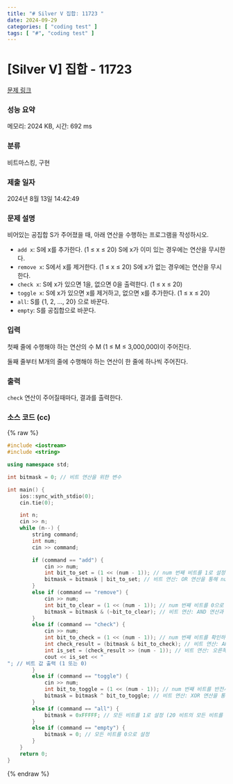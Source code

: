 ```yaml
---
title: "# Silver V 집합: 11723 "
date: 2024-09-29
categories: [ "coding test" ]
tags: [ "#", "coding test" ]
---
```


# [Silver V] 집합 - 11723 

[문제 링크](https://www.acmicpc.net/problem/11723) 

### 성능 요약

메모리: 2024 KB, 시간: 692 ms

### 분류

비트마스킹, 구현

### 제출 일자

2024년 8월 13일 14:42:49

### 문제 설명

<p>비어있는 공집합 S가 주어졌을 때, 아래 연산을 수행하는 프로그램을 작성하시오.</p>

<ul>
	<li><code>add x</code>: S에 x를 추가한다. (1 ≤ x ≤ 20) S에 x가 이미 있는 경우에는 연산을 무시한다.</li>
	<li><code>remove x</code>: S에서 x를 제거한다. (1 ≤ x ≤ 20) S에 x가 없는 경우에는 연산을 무시한다.</li>
	<li><code>check x</code>: S에 x가 있으면 1을, 없으면 0을 출력한다. (1 ≤ x ≤ 20)</li>
	<li><code>toggle x</code>: S에 x가 있으면 x를 제거하고, 없으면 x를 추가한다. (1 ≤ x ≤ 20)</li>
	<li><code>all</code>: S를 {1, 2, ..., 20} 으로 바꾼다.</li>
	<li><code>empty</code>: S를 공집합으로 바꾼다.</li>
</ul>

### 입력 

 <p>첫째 줄에 수행해야 하는 연산의 수 M (1 ≤ M ≤ 3,000,000)이 주어진다.</p>

<p>둘째 줄부터 M개의 줄에 수행해야 하는 연산이 한 줄에 하나씩 주어진다.</p>

### 출력 

 <p><code>check</code> 연산이 주어질때마다, 결과를 출력한다.</p>


### 소스 코드 (cc)
{% raw %}
```cc
#include <iostream>
#include <string>

using namespace std;

int bitmask = 0; // 비트 연산을 위한 변수

int main() {
	ios::sync_with_stdio(0);
	cin.tie(0);

	int n;
	cin >> n;
	while (n--) {
		string command;
		int num;
		cin >> command;

		if (command == "add") {
			cin >> num;
			int bit_to_set = (1 << (num - 1)); // num 번째 비트를 1로 설정하기 위한 비트 마스크 계산
			bitmask = bitmask | bit_to_set; // 비트 연산: OR 연산을 통해 num 번째 비트를 1로 설정
		}
		else if (command == "remove") {
			cin >> num;
			int bit_to_clear = (1 << (num - 1)); // num 번째 비트를 0으로 설정하기 위한 비트 마스크 계산
			bitmask = bitmask & (~bit_to_clear); // 비트 연산: AND 연산과 NOT 연산을 통해 num 번째 비트를 0으로 설정
		}
		else if (command == "check") {
			cin >> num;
			int bit_to_check = (1 << (num - 1)); // num 번째 비트를 확인하기 위한 비트 마스크 계산
			int check_result = (bitmask & bit_to_check); // 비트 연산: AND 연산을 통해 num 번째 비트가 1인지 확인
			int is_set = (check_result >> (num - 1)); // 비트 연산: 오른쪽으로 쉬프트하여 비트 값 추출 (0 또는 1)
			cout << is_set << "
"; // 비트 값 출력 (1 또는 0)
		}
		else if (command == "toggle") {
			cin >> num;
			int bit_to_toggle = (1 << (num - 1)); // num 번째 비트를 반전시키기 위한 비트 마스크 계산
			bitmask = bitmask ^ bit_to_toggle; // 비트 연산: XOR 연산을 통해 num 번째 비트를 반전
		}
		else if (command == "all") {
			bitmask = 0xFFFFF; // 모든 비트를 1로 설정 (20 비트의 모든 비트를 1로 설정)
		}
		else if (command == "empty") {
			bitmask = 0; // 모든 비트를 0으로 설정
		}
	}
	return 0;
}
```
{% endraw %}

